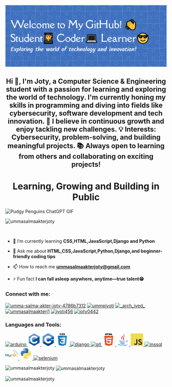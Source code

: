 ![Welcome Banner](./github-header-banner.png)
<h2 align="center">Hi 👋, I'm Joty, a Computer Science & Engineering student with a passion for learning and exploring the world of technology. I'm currently honing my skills in programming and diving into fields like cybersecurity, software development and tech innovation. 🌱 I believe in continuous growth and enjoy tackling new challenges. 
💡 Interests: Cybersecurity, problem-solving, and building meaningful projects. 📚 Always open to learning from others and collaborating on exciting projects!</h2>
<h1 align="center">Learning, Growing and Building in Public</h1>
<img src="https://media.giphy.com/media/0lGd2OXXHe4tFhb7Wh/giphy.gif" alt="Pudgy Penguins ChatGPT GIF" width="500">


<p align="left"> <img src="https://komarev.com/ghpvc/?username=ummasalmaakterjoty&label=Profile%20views&color=0e75b6&style=flat" alt="ummasalmaakterjoty" /> </p>

<p align="left"> <a href="https://twitter.com/" target="blank"><img src="https://img.shields.io/twitter/follow/?logo=twitter&style=for-the-badge" alt="" /></a> </p>

- 🌱 I’m currently learning **CSS,HTML,JavaScript,Django and Python**

- 💬 Ask me about **HTML,CSS,JavaScript,Python,Django,and beginner-friendly coding tips**

- 📫 How to reach me **ummasalmaakterjoty@gmail.com**

- ⚡ Fun fact **I can fall asleep anywhere, anytime—true talent😁**

<h3 align="left">Connect with me:</h3>
<p align="left">
<a href="https://linkedin.com/in/umma-salma-akter-joty-4786b7312" target="blank"><img align="center" src="https://raw.githubusercontent.com/rahuldkjain/github-profile-readme-generator/master/src/images/icons/Social/linked-in-alt.svg" alt="umma-salma-akter-joty-4786b7312" height="30" width="40" /></a>
<a href="https://fb.com/ummejyoti" target="blank"><img align="center" src="https://raw.githubusercontent.com/rahuldkjain/github-profile-readme-generator/master/src/images/icons/Social/facebook.svg" alt="ummejyoti" height="30" width="40" /></a>
<a href="https://instagram.com/_arch_ived_" target="blank"><img align="center" src="https://raw.githubusercontent.com/rahuldkjain/github-profile-readme-generator/master/src/images/icons/Social/instagram.svg" alt="_arch_ived_" height="30" width="40" /></a>
<a href="https://www.hackerrank.com/ummasalmaakterj1" target="blank"><img align="center" src="https://raw.githubusercontent.com/rahuldkjain/github-profile-readme-generator/master/src/images/icons/Social/hackerrank.svg" alt="ummasalmaakterj1" height="30" width="40" /></a>
<a href="https://codeforces.com/profile/jyoti456" target="blank"><img align="center" src="https://raw.githubusercontent.com/rahuldkjain/github-profile-readme-generator/master/src/images/icons/Social/codeforces.svg" alt="jyoti456" height="30" width="40" /></a>
<a href="https://discord.gg/joty0442" target="blank"><img align="center" src="https://raw.githubusercontent.com/rahuldkjain/github-profile-readme-generator/master/src/images/icons/Social/discord.svg" alt="joty0442" height="30" width="40" /></a>
</p>

<h3 align="left">Languages and Tools:</h3>
<p align="left"> <a href="https://www.arduino.cc/" target="_blank" rel="noreferrer"> <img src="https://cdn.worldvectorlogo.com/logos/arduino-1.svg" alt="arduino" width="40" height="40"/> </a> <a href="https://www.cprogramming.com/" target="_blank" rel="noreferrer"> <img src="https://raw.githubusercontent.com/devicons/devicon/master/icons/c/c-original.svg" alt="c" width="40" height="40"/> </a> <a href="https://www.w3schools.com/cpp/" target="_blank" rel="noreferrer"> <img src="https://raw.githubusercontent.com/devicons/devicon/master/icons/cplusplus/cplusplus-original.svg" alt="cplusplus" width="40" height="40"/> </a> <a href="https://www.w3schools.com/css/" target="_blank" rel="noreferrer"> <img src="https://raw.githubusercontent.com/devicons/devicon/master/icons/css3/css3-original-wordmark.svg" alt="css3" width="40" height="40"/> </a> <a href="https://www.djangoproject.com/" target="_blank" rel="noreferrer"> <img src="https://cdn.worldvectorlogo.com/logos/django.svg" alt="django" width="40" height="40"/> </a> <a href="https://git-scm.com/" target="_blank" rel="noreferrer"> <img src="https://www.vectorlogo.zone/logos/git-scm/git-scm-icon.svg" alt="git" width="40" height="40"/> </a> <a href="https://www.w3.org/html/" target="_blank" rel="noreferrer"> <img src="https://raw.githubusercontent.com/devicons/devicon/master/icons/html5/html5-original-wordmark.svg" alt="html5" width="40" height="40"/> </a> <a href="https://www.java.com" target="_blank" rel="noreferrer"> <img src="https://raw.githubusercontent.com/devicons/devicon/master/icons/java/java-original.svg" alt="java" width="40" height="40"/> </a> <a href="https://developer.mozilla.org/en-US/docs/Web/JavaScript" target="_blank" rel="noreferrer"> <img src="https://raw.githubusercontent.com/devicons/devicon/master/icons/javascript/javascript-original.svg" alt="javascript" width="40" height="40"/> </a> <a href="https://www.microsoft.com/en-us/sql-server" target="_blank" rel="noreferrer"> <img src="https://www.svgrepo.com/show/303229/microsoft-sql-server-logo.svg" alt="mssql" width="40" height="40"/> </a> <a href="https://www.mysql.com/" target="_blank" rel="noreferrer"> <img src="https://raw.githubusercontent.com/devicons/devicon/master/icons/mysql/mysql-original-wordmark.svg" alt="mysql" width="40" height="40"/> </a> <a href="https://www.python.org" target="_blank" rel="noreferrer"> <img src="https://raw.githubusercontent.com/devicons/devicon/master/icons/python/python-original.svg" alt="python" width="40" height="40"/> </a> <a href="https://www.selenium.dev" target="_blank" rel="noreferrer"> <img src="https://raw.githubusercontent.com/detain/svg-logos/780f25886640cef088af994181646db2f6b1a3f8/svg/selenium-logo.svg" alt="selenium" width="40" height="40"/> </a> </p>

<p><img align="left" src="https://github-readme-stats.vercel.app/api/top-langs?username=ummasalmaakterjoty&show_icons=true&locale=en&layout=compact" alt="ummasalmaakterjoty" /></p>

<p>&nbsp;<img align="center" src="https://github-readme-stats.vercel.app/api?username=ummasalmaakterjoty&show_icons=true&locale=en" alt="ummasalmaakterjoty" /></p>

<p><img align="center" src="https://github-readme-streak-stats.herokuapp.com/?user=ummasalmaakterjoty&" alt="ummasalmaakterjoty" /></p>
